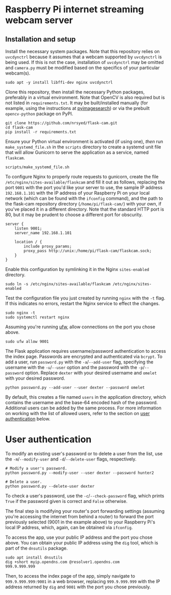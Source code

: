 # Raspberry Pi internet streaming webcam server

## Installation and setup

Install the necessary system packages. Note that this repository relies on
`uvcdynctrl` because it assumes that a webcam supported by `uvcdynctrl` is
being used. If this is not the case, installation of `uvcdynctrl` may be
omitted and `camera.py` must be modified based on the specifics of your
particular webcam(s).

```
sudo apt -y install libffi-dev nginx uvcdynctrl
```

Clone this repository, then install the necessary Python packages, preferably
in a virtual environment. Note that OpenCV is also required but is not listed
in `requirements.txt`. It may be built/installed manually (for example, using
the instructions at
<a href="https://www.pyimagesearch.com/2018/09/26/install-opencv-4-on-your-raspberry-pi/">
pyimagesearch</a>) or via the prebuilt `opencv-python` package on PyPI.


```
git clone https://github.com/nrsyed/flask-cam.git
cd flask-cam
pip install -r requirements.txt
```

Ensure your Python virtual environment is activated (if using one), *then* run
`make_systemd_file.sh` in the `scripts` directory to create a systemd unit file
that will allow Gunicorn to serve the application as a service, named `flaskcam`.

```
scripts/make_systemd_file.sh
```

To configure Nginx to properly route requests to gunicorn, create the file
`/etc/nginx/sites-available/flaskcam` and fill it out as follows, replacing the
port `9001` with the port you'd like your server to use, the sample IP address
`192.168.1.101` with the IP address of your Raspberry Pi on your local network
(which can be found with the `ifconfig` command), and the path to the flask-cam
repository directory (`/home/pi/flask-cam/`) with your own, if you've placed it
in a different directory. Note that the standard HTTP port is 80, but it may be
prudent to choose a different port for obscurity.

```
server {
    listen 9001;
    server_name 192.168.1.101

    location / {
        include proxy_params;
        proxy_pass http://unix:/home/pi/flask-cam/flaskcam.sock;
    }
}
```

Enable this configuration by symlinking it in the Nginx `sites-enabled` directory.

```
sudo ln -s /etc/nginx/sites-available/flaskcam /etc/nginx/sites-enabled
```

Test the configuration file you just created by running `nginx` with the `-t`
flag. If this indicates no errors, restart the Nginx service to effect the
changes.

```
sudo nginx -t
sudo systemctl restart nginx
```

Assuming you're running
<a href="https://wiki.archlinux.org/index.php/Uncomplicated_Firewall">ufw</a>,
allow connections on the port you chose above.

```
sudo ufw allow 9001
```

The Flask application requires username/password authentication to access the
index page. Passwords are encrypted and authenticated via `bcrypt`. To add a
user, run `password.py` with the `-a`/`--add-user` flag, specifying the
username with the `-u`/`--user` option and the password with the
`-p`/`--password` option. Replace `dexter` with your desired username and
`omelet` with your desired password.

```
python password.py --add-user --user dexter --password omelet
```

By default, this creates a file named `users` in the application directory,
which contains the username and the base-64 encoded hash of the password.
Additional users can be added by the same process. For more information on
working with the list of allowed users, refer to the section on
<a href="#user-authentication">user authentication</a> below.


# User authentication

To modify an existing user's password or to delete a user from the list, use
the `-m`/`--modify-user` and `-d`/`--delete-user` flags, respectively.

```
# Modify a user's password.
python password.py --modify-user --user dexter --password hunter2

# Delete a user.
python password.py --delete-user dexter
```

To check a user's password, use the `-c`/`--check-password` flag, which prints
`True` if the password given is correct and `False` otherwise.

The final step is modifying your router's port forwarding settings (assuming
you're accessing the internet from behind a router) to forward the port
previously selected (9001 in the example above) to your Raspberry Pi's local
IP address, which, again, can be obtained via `ifconfig`.

To access the app, use your public IP address and the port you chose above.
You can obtain your public IP address using the `dig` tool, which is part of
the `dnsutils` package.

```
sudo apt install dnsutils
dig +short myip.opendns.com @resolver1.opendns.com
999.9.999.999
```

Then, to access the index page of the app, simply navigate to
`999.9.999.999:9001` in a web browser, replacing `999.9.999.999` with the IP
address returned by `dig` and `9001` with the port you chose previously.
